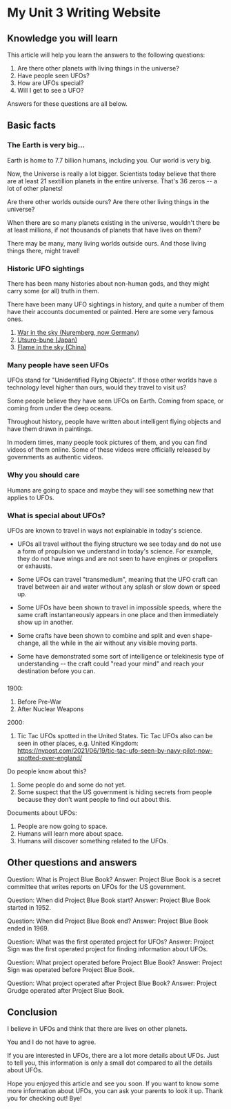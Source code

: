 # My Unit 3 Writing Website

## Knowledge you will learn

This article will help you learn the answers to the following questions:

1. Are there other planets with living things in the universe?
2. Have people seen UFOs?
3. How are UFOs special?
4. Will I get to see a UFO?

Answers for these questions are all below.


## Basic facts

### The Earth is very big...

Earth is home to 7.7 billion humans, including you. Our world is very big.

Now, the Universe is really a lot bigger.
Scientists today believe that there are at least 21 sextillion planets in the entire universe.
That's 36 zeros -- a lot of other planets!

Are there other worlds outside ours? Are there other living things in the universe?

When there are so many planets existing in the universe, wouldn't there be at least millions, if not thousands of planets that have lives on them?

There may be many, many living worlds outside ours. And those living things there, might travel!

### Historic UFO sightings

There has been many histories about non-human gods, and they might carry some (or all) truth in them.

There have been many UFO sightings in history, and quite a number of them have their accounts documented or painted. Here are some very famous ones.

1. [War in the sky (Nuremberg, now Germany)](/articles/history-war-in-the-sky)
2. [Utsuro-bune (Japan)](/articles/history-utsuro-bune)
3. [Flame in the sky (China)](/articles/history-flame-in-sky)


### Many people have seen UFOs

UFOs stand for "Unidentified Flying Objects". If those other worlds have a technology level higher than ours, would they travel to visit us?

Some people believe they have seen UFOs on Earth. Coming from space, or coming from under the deep oceans.

Throughout history, people have written about intelligent flying objects and have them drawn in paintings.

In modern times, many people took pictures of them, and you can find videos of them online. Some of these videos were officially released by governments as authentic videos.


### Why you should care

Humans are going to space and maybe they will see something new that applies to UFOs.


### What is special about UFOs?

UFOs are known to travel in ways not explainable in today's science.

* UFOs all travel without the flying structure we see today and do not use a form of propulsion we understand in today's science. For example, they do not have wings and are not seen to have engines or propellers or exhausts.

* Some UFOs can travel "transmedium", meaning that the UFO craft can travel between air and water without any splash or slow down or speed up.

* Some UFOs have been shown to travel in impossible speeds, where the same craft instantaneously appears in one place and then immediately show up in another.

* Some crafts have been shown to combine and split and even shape-change, all the while in the air without any visible moving parts.

* Some have demonstrated some sort of intelligence or telekinesis type of understanding -- the craft could "read your mind" and reach your destination before you can.


### 


1900:
1. Before Pre-War
2. After Nuclear Weapons

2000:
1. Tic Tac UFOs spotted in the United States.
Tic Tac UFOs also can be seen in other places, e.g. United Kingdom:
https://nypost.com/2021/06/19/tic-tac-ufo-seen-by-navy-pilot-now-spotted-over-england/

Do people know about this?  
1. Some people do and some do not yet.
2. Some suspect that the US government is hiding secrets from people because they don’t want people to find out about this.

Documents about UFOs:

1. People are now going to space.
2. Humans will learn more about space.
3. Humans will discover something related to the UFOs.

## Other questions and answers

Question: What is Project Blue Book?
Answer: Project Blue Book is a secret committee that writes reports on UFOs for the US government.

Question: When did Project Blue Book start?
Answer: Project Blue Book started in 1952.

Question: When did Project Blue Book end?
Answer: Project Blue Book ended in 1969.

Question: What was the first operated project for UFOs?
Answer: Project Sign was the first operated project for finding information about UFOs.

Question: What project operated before Project Blue Book?
Answer: Project Sign was operated before Project Blue Book.

Question: What project operated after Project Blue Book?
Answer: Project Grudge operated after Project Blue Book.

## Conclusion

I believe in UFOs and think that there are lives on other planets.

You and I do not have to agree.

If you are interested in UFOs, there are a lot more details about UFOs. Just to tell you, this information is only a small dot compared to all the details about UFOs. 

Hope you enjoyed this article and see you soon. If you want to know some more information about UFOs, you can ask your parents to look it up. Thank you for checking out! Bye!
